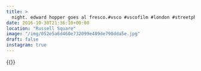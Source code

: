 ```yaml
---
title: >
  night. edward hopper goes al fresco.#vsco #vscofilm #london #streetphotography
date: 2016-10-30T21:36:10+00:00
location: "Russell Square"
image: "/img/052e5a6d460e732099e489de790dda5e.jpg"
draft: false
instagram: true
---
```


{{<photo src="/img/052e5a6d460e732099e489de790dda5e.jpg">}}

